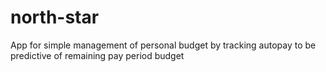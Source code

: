 # north-star
App for simple management of personal budget by tracking autopay to be predictive of remaining pay period budget
